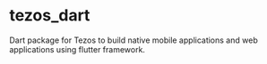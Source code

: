 # tezos_dart
Dart package for Tezos to build native mobile applications and web applications using flutter framework.
